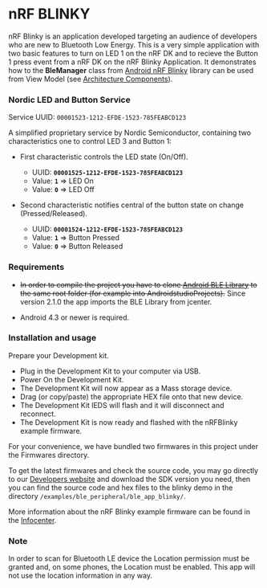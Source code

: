 # nRF BLINKY

nRF Blinky is an application developed targeting an audience of developers who are new to Bluetooth Low Energy. 
This is a very simple application with two basic features to turn on LED 1 on the nRF DK and to recieve the Button 1 press event from 
a nRF DK on the nRF Blinky Application.
It demonstrates how to the **BleManager** class from [Android nRF Blinky](https://github.com/NordicSemiconductor/Android-BLE-Library/) 
library can be used from View Model (see [Architecture Components](https://developer.android.com/topic/libraries/architecture/index.html)).

### Nordic LED and Button Service

Service UUID: `00001523-1212-EFDE-1523-785FEABCD123`

A simplified proprietary service by Nordic Semiconductor, containing two characteristics one to control LED 3 and Button 1:

- First characteristic controls the LED state (On/Off).
  - UUID: **`00001525-1212-EFDE-1523-785FEABCD123`**
  - Value: **`1`** => LED On
  - Value: **`0`** => LED Off

- Second characteristic notifies central of the button state on change (Pressed/Released).
  - UUID: **`00001524-1212-EFDE-1523-785FEABCD123`**
  - Value: **`1`** => Button Pressed
  - Value: **`0`** => Button Released

### Requirements

* ~~In order to compile the project you have to clone [Android BLE Library](https://github.com/NordicSemiconductor/Android-BLE-Library/) 
to the same root folder (for example into AndroidstudioProjects).~~ Since version 2.1.0 the app imports the BLE Library from jcenter.

* Android 4.3 or newer is required.

### Installation and usage

Prepare your Development kit.
  - Plug in the Development Kit to your computer via USB.
  - Power On the Development Kit.
  - The Development Kit will now appear as a Mass storage device.
  - Drag (or copy/paste) the appropriate HEX file onto that new device.
  - The Development Kit lEDS will flash and it will disconnect and reconnect.
  - The Development Kit is now ready and flashed with the nRFBlinky example firmware.

For your convenience, we have bundled two firmwares in this project under the Firmwares directory.

To get the latest firmwares and check the source code, you may go directly to our [Developers website](http://developer.nordicsemi.com/nRF5_SDK/) 
and download the SDK version you need, then you can find the source code and hex files to the blinky demo in the directory `/examples/ble_peripheral/ble_app_blinky/`.

More information about the nRF Blinky example firmware can be found in the 
[Infocenter](https://infocenter.nordicsemi.com/index.jsp?topic=%2Fcom.nordic.infocenter.sdk5.v14.2.0%2Fble_sdk_app_blinky.html).

### Note

In order to scan for Bluetooth LE device the Location permission must be granted and, on some phones, the Location must be enabled. 
This app will not use the location information in any way.